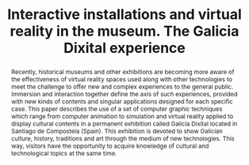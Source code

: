 ---
layout: publication
code: 2008-ISICTCH-virtual_reality_museum
title: "Interactive installations and virtual reality in the museum. The Galicia Dixital experience"
authors: Luis Hernández, Javier Taibo, Antonio Seoane, Rocío Mihura-Lopez, and Alberto Jaspe-Villanueva
year: 2008
type: Conference Paper
conference: International Symposium on Information and Communication Technologies in Cultural Heritage 2008
abstract: "Recently, historical museums and other exhibitions are becoming more aware of the effectiveness of virtual reality spaces used along with other technologies to meet the challenge to offer new and complex experiences to the general public. Immersion and interaction together define the axis of such experiences, provided with new kinds of contents and singular applications designed for each specific case. This paper describes the use of a set of computer graphic techniques which range from computer animation to simulation and virtual reality applied to display cultural contents in a permanent exhibition called Galicia Dixital located in Santiago de Compostela (Spain). This exhibition is devoted to show Galician culture, history, traditions and art through the medium of new technologies. This way, visitors have the opportunity to acquire knowledge of cultural and technological topics at the same time."
projects: 
 - Virtual Reality
doi: 10.4995/var.2010.4765
links:
 - { name: Proceedings, url:"https://books.google.it/books?id=e_UWDeEca0IC&lpg=PA113&hl=es&pg=PA107" }
bibtex: "@InProceedings{Hernandez:2008:IIV,\n
  title={Interactive installations and virtual reality in the museum. The Galicia Dixital experience},\n
  author={Luis Hern{\\'a}ndez and Javier Taibo and Antonio Seoane and Roc{\\'i}o {Mihura L{\\'o}pez} and Alberto Jaspe-Villanueva},\n
  booktitle={Proc. International Symposium on Information and Communication Technologies in Cultural Heritage},\n
  pages={107--118},\n
  year={2008},\n
  organization={Earthlab},\n
  url={https://books.google.it/books?id=e_UWDeEca0IC&lpg=PA113&hl=es&pg=PA107},\n
}" 

---